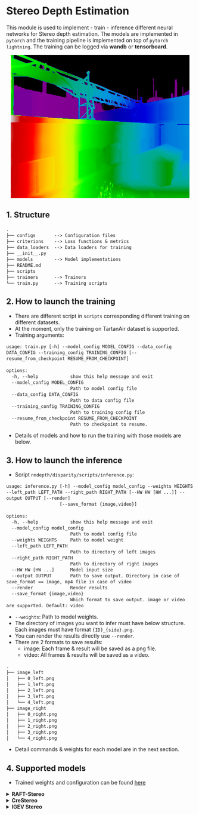# Stereo Depth Estimation
This module is used to implement - train - inference different neural networks for Stereo depth estimation. The models are implemented in `pytorch` and the training pipeline is implemented on top of `pytorch lightning`. The training can be logged via **wandb** or **tensorboard**.

<p align="center">
  <img src="../../images/tartanair_disp.png"/>
</p>

## 1. Structure
```
.
├── configs       --> Configuration files
├── criterions    --> Loss functions & metrics
├── data_loaders  --> Data loaders for training
├── __init__.py
├── models        --> Model implementations
├── README.md
├── scripts
├── trainers      --> Trainers
└── train.py      --> Training scripts
```

## 2. How to launch the training
- There are different script in `scripts` corresponding different training on different datasets.
- At the moment, only the training on TartanAir dataset is supported.
- Training arguments:
```
usage: train.py [-h] --model_config MODEL_CONFIG --data_config DATA_CONFIG --training_config TRAINING_CONFIG [--resume_from_checkpoint RESUME_FROM_CHECKPOINT]

options:
  -h, --help            show this help message and exit
  --model_config MODEL_CONFIG
                        Path to model config file
  --data_config DATA_CONFIG
                        Path to data config file
  --training_config TRAINING_CONFIG
                        Path to training config file
  --resume_from_checkpoint RESUME_FROM_CHECKPOINT
                        Path to checkpoint to resume.
```
- Details of models and how to run the training with those models are below.

## 3. How to launch the inference
- Script `nndepth/disparity/scripts/inference.py`:
```
usage: inference.py [-h] --model_config model_config --weights WEIGHTS --left_path LEFT_PATH --right_path RIGHT_PATH [--HW HW [HW ...]] --output OUTPUT [--render]
                    [--save_format {image,video}]

options:
  -h, --help            show this help message and exit
  --model_config model_config
                        Path to model config file
  --weights WEIGHTS     Path to model weight
  --left_path LEFT_PATH
                        Path to directory of left images
  --right_path RIGHT_PATH
                        Path to directory of right images
  --HW HW [HW ...]      Model input size
  --output OUTPUT       Path to save output. Directory in case of save_format == image, mp4 file in case of video
  --render              Render results
  --save_format {image,video}
                        Which format to save output. image or video are supported. Default: video
```
- `--weights`: Path to model weights.
- The directory of images you want to infer must have below structure. Each images must have format `{ID}_{side}.png`.
- You can render the results directly use `--render`.
- There are 2 formats to save results:
  - image: Each frame & result will be saved as a png file.
  - video: All frames & results will be saved as a video.
```
.
├── image_left
│   ├── 0_left.png
│   ├── 1_left.png
│   ├── 2_left.png
│   ├── 3_left.png
│   └── 4_left.png
├── image_right
│   ├── 0_right.png
│   ├── 1_right.png
│   ├── 2_right.png
│   ├── 3_right.png
│   └── 4_right.png
```
- Detail commands & weights for each model are in the next section.

## 4. Supported models
- Trained weights and configuration can be found [here](https://drive.google.com/drive/folders/1hoOflbJ_75kmucyyN7eTwFT6le44oDuJ)
<details>
  <summary><b> RAFT-Stereo</b></summary>

  ## Architecture
  - Detail at [RAFT-Stereo](https://arxiv.org/pdf/2109.07547.pdf)
  <p align="center">
  <img src="../../images/raftstereo.png"/>
  </p>

- `ResNet50` & `RepViT` are used as backbone.

  ## Training config
  **BaseRAFTStereo.yaml**
  ```yaml
  # BaseRAFTStereo configuration file
  name: BaseRAFTStereo
  # BaseRAFTStereo
  # RAFTStereo
  # Initialize the RAFTStereo model.
  #
  #         Args:
  #             hidden_dim (int): The hidden dimension. Default is 128.
  #             context_dim (int): The context dimension. Default is 128.
  #             corr_levels (int): The number of correlation levels. Default is 4.
  #             corr_radius (int): The correlation radius. Default is 4.
  #             tracing (bool): Whether to enable tracing for ONNX exportation. Default is False.
  #             include_preprocessing (bool): Whether to include preprocessing steps. Default is False.
  #             **kwargs: Additional keyword arguments.
  #
  iters: 12
  fnet_dim: 256
  hidden_dim: 128
  context_dim: 64
  corr_levels: 4
  corr_radius: 4
  tracing: false
  include_preprocessing: false
  weights: null
  strict_load: true
  ```
  **BaseRAFTStereo_Tartanair.yaml**
  ```yaml
  # TartanairDisparityDataLoader configuration file

  name: TartanairDisparityDataLoader
  # TartanairDisparityDataLoader
  #
  #         DataLoader for training disparity on Tartanair dataset
  #
  #         Args:
  #             dataset_dir (str): path to Tartanair dataset
  #             batch_size (int): batch size
  #             num_workers (int): number of workers
  #             HW (Tuple[int, int]): image size
  #             train_envs (List[str]): list of training environments
  #             val_envs (List[str]): list of validation environments
  #
  dataset_dir: /data/tartanair
  HW: [480, 640]
  train_envs:
  - abandonedfactory
  - amusement
  - carwelding
  - endofworld
  - gascola
  - hospital
  - japanesealley
  - neighborhood
  - ocean
  - office
  - office2
  - oldtown
  - seasidetown
  - seasonsforest
  - seasonsforest_winter
  - soulcity
  - westerndesert
  val_envs:
  - abandonedfactory_night

  # BaseDataLoader
  #
  #         Base class for all data loaders
  #
  batch_size: 6
  num_workers: 8

  ```
  **RAFTTrainer.yaml**
  ```yaml
  # RAFTTrainer configuration file

  name: RAFTTrainer
  # RAFTTrainer
  #
  #         Trainer for RAFT Stereo Model
  #
  #         Args:
  #             lr (float): learning rate
  #             max_steps (int): number of steps to train
  #             num_epochs (int): number of epochs to train
  #             weight_decay (float): weight decay
  #             epsilon (float): epsilon for Adam optimizer
  #             gradient_accumulation_steps (int): number of steps to accumulate gradients
  #             val_interval (Union[float, int]): interval to validate
  #             log_interval (int): interval to log
  #
  lr: 0.0001
  num_epochs: 100
  max_steps: 100000
  weight_decay: 0.0001
  epsilon: 1.0e-08
  gradient_accumulation_steps: 2

  # BaseTrainer
  #
  #         Base class for all trainers
  #
  #         Args:
  #             workdir (str): path to save the experiment
  #             project_name (str): name of the project
  #             experiment_name (str): name of the experiment
  #             val_interval (Union[float, int]): interval to validate
  #             log_interval (int): interval to log
  #             num_val_samples (int): number of samples during evaluation.
  #                Useful to limit the number of samples during evaluation. Defaults to -1 (all samples)
  #             save_best_k_cp (int): number of best checkpoints to save
  #
  workdir: /weights
  project_name: raft_stereo
  experiment_name: BaseRaftStereo
  val_interval: 0.25
  log_interval: 50
  num_val_samples: -1
  save_best_k_cp: 3
  ```

  ## Training command
  ```bash
  python nndepth/nndepth/disparity/train.py --model_config nndepth/disparity/configs/models/BaseRAFTStereo.yaml --data_config nndepth/disparity/configs/data/BaseRAFTStereo_Tartanair.yaml --training_config nndepth/disparity/configs/training/RAFTTrainer.yaml
  ```

  ## Inference command
- Download checkpoint trained on TartanAir [here]() (***will be updated soon***)

```bash
python nndepth/disparity/scripts/inference.py --model_config nndepth/disparity/configs/models/BaseRAFTStereo.ymal --weights  PATH_TO_CHECKPOINT --left_path samples/stereo/left/ --right_path samp
les/stereo/right/ --HW 480 640  --output test --save_format image
```

</details>

<details>
  <summary><b> CreStereo</b></summary>

  ## Architecture
  - Detail at [CreStereo](https://arxiv.org/abs/2203.11483)
  <p align="center">
  <img src="../../images/crestereo.png"/>
  </p>

- `ResNet50` is used as backbone.

  ## Training config
  **CREStereoBase.yaml**
  ```yaml
  # CREStereoBase configuration file

  name: CREStereoBase
  # CREStereoBase
  #
  #         Initialize the CREStereoBase model.
  #
  #         Args:
  #             fnet_cls (str): The class name of the feature extraction network. Default is "basic_encoder".
  #             update_cls (str): The class name of the update block. Default is "basic_update_block".
  #             max_disp (int): The maximum disparity value. Default is 192.
  #             num_fnet_channels (int): The number of channels in the feature extraction network. Default is 256.
  #             hidden_dim (int): The hidden dimension size. Default is 128.
  #             context_dim (int): The context dimension size. Default is 128.
  #             search_num (int): The number of search iterations. Default is 9.
  #             mixed_precision (bool): Whether to use mixed precision training. Default is False.
  #             test_mode (bool): Whether to run the model in test mode. Default is False.
  #             tracing (bool): Whether to enable tracing. Default is False.
  #             include_preprocessing (bool): Whether to include preprocessing steps. Default is False.
  #             **kwargs: Additional keyword arguments.
  #
  fnet_cls: basic_encoder
  update_cls: basic_update_block
  iters: 4
  max_disp: 192
  num_fnet_channels: 256
  hidden_dim: 128
  context_dim: 128
  search_num: 9
  mixed_precision: false
  test_mode: false
  tracing: false
  include_preprocessing: false
  weights: null
  strict_load: true

  ```
  **BaseRAFTStereo_Tartanair.yaml**
  ```yaml
  # TartanairDisparityDataLoader configuration file

  name: TartanairDisparityDataLoader
  # TartanairDisparityDataLoader
  #
  #         DataLoader for training disparity on Tartanair dataset
  #
  #         Args:
  #             dataset_dir (str): path to Tartanair dataset
  #             batch_size (int): batch size
  #             num_workers (int): number of workers
  #             HW (Tuple[int, int]): image size
  #             train_envs (List[str]): list of training environments
  #             val_envs (List[str]): list of validation environments
  #
  dataset_dir: /data/tartanair
  HW: [480, 640]
  train_envs:
  - abandonedfactory
  - amusement
  - carwelding
  - endofworld
  - gascola
  - hospital
  - japanesealley
  - neighborhood
  - ocean
  - office
  - office2
  - oldtown
  - seasidetown
  - seasonsforest
  - seasonsforest_winter
  - soulcity
  - westerndesert
  val_envs:
  - abandonedfactory_night

  # BaseDataLoader
  #
  #         Base class for all data loaders
  #
  batch_size: 6
  num_workers: 8

  ```
  **RAFTTrainer.yaml**
  ```yaml
  # RAFTTrainer configuration file

  name: RAFTTrainer
  # RAFTTrainer
  #
  #         Trainer for RAFT Stereo Model
  #
  #         Args:
  #             lr (float): learning rate
  #             max_steps (int): number of steps to train
  #             num_epochs (int): number of epochs to train
  #             weight_decay (float): weight decay
  #             epsilon (float): epsilon for Adam optimizer
  #             gradient_accumulation_steps (int): number of steps to accumulate gradients
  #             val_interval (Union[float, int]): interval to validate
  #             log_interval (int): interval to log
  #
  lr: 0.0001
  num_epochs: 100
  max_steps: 100000
  weight_decay: 0.0001
  epsilon: 1.0e-08
  gradient_accumulation_steps: 2

  # BaseTrainer
  #
  #         Base class for all trainers
  #
  #         Args:
  #             workdir (str): path to save the experiment
  #             project_name (str): name of the project
  #             experiment_name (str): name of the experiment
  #             val_interval (Union[float, int]): interval to validate
  #             log_interval (int): interval to log
  #             num_val_samples (int): number of samples during evaluation.
  #                Useful to limit the number of samples during evaluation. Defaults to -1 (all samples)
  #             save_best_k_cp (int): number of best checkpoints to save
  #
  workdir: /weights
  project_name: raft_stereo
  experiment_name: BaseRaftStereo
  val_interval: 0.25
  log_interval: 50
  num_val_samples: -1
  save_best_k_cp: 3
  ```

  ## Training command
  ```bash
  python nndepth/nndepth/disparity/train.py --model_config nndepth/disparity/configs/models/CREStereoBase.yaml --data_config nndepth/disparity/configs/data/BaseRAFTStereo_Tartanair.yaml --training_config nndepth/disparity/configs/training/RAFTTrainer.yaml
  ```


  ## Inference command
  - Download checkpoint trained on TartanAir [Update soon]()
  ```bash
  python nndepth/disparity/scripts/inference.py --model_config nndepth/disparity/configs/models/CREStereoBase.yaml --weights PATH_TO_CHECKPOINT --left_path samples/stereo/left/ --right_path samples/stereo/right/ --HW 480 640  --output test --save_format image
  ```
</details>

<details>
  <summary><b> IGEV Stereo</b></summary>

  ## Architecture
  - Detail at [IGEV-Stereo](https://arxiv.org/pdf/2303.06615.pdf)
  <p align="center">
  <img src="../../images/igev.png"/>
  </p>

- `MobilenetLarge-V3` is used as backbone.

  ## Training config
  **IGEVStereoMBNet.yaml**
  ```yaml
  # IGEVStereoMBNet configuration file

  name: IGEVStereoMBNet
  # IGEVStereoMBNet
  # IGEVStereoBase
  #
  #         Initialize the IGEVStereoBase model.
  #
  #         Args:
  #             update_cls (str): The class name of the update block to use. Default is "basic_update_block".
  #             cv_groups (int): The number of groups to split the cost volume into. Default is 8.
  #             hidden_dim (int): The hidden dimension of the update block. Default is 128.
  #             context_dim (int): The context dimension of the update block. Default is 128.
  #             corr_levels (int): The number of correlation levels to compute. Default is 4.
  #             corr_radius (int): The radius of the correlation window. Default is 4.
  #             tracing (bool): Whether to enable tracing for ONNX exportation. Default is False.
  #             include_preprocessing (bool): Whether to include preprocessing steps in tracing. Default is False.
  #
  update_cls: basic_update_block
  cv_groups: 8
  iters: 6
  hidden_dim: 64
  context_dim: 64
  corr_levels: 4
  corr_radius: 4
  tracing: false
  include_preprocessing: false
  weights: null
  strict_load: true

  ```
  **BaseRAFTStereo_Tartanair.yaml**
  ```yaml
  # TartanairDisparityDataLoader configuration file

  name: TartanairDisparityDataLoader
  # TartanairDisparityDataLoader
  #
  #         DataLoader for training disparity on Tartanair dataset
  #
  #         Args:
  #             dataset_dir (str): path to Tartanair dataset
  #             batch_size (int): batch size
  #             num_workers (int): number of workers
  #             HW (Tuple[int, int]): image size
  #             train_envs (List[str]): list of training environments
  #             val_envs (List[str]): list of validation environments
  #
  dataset_dir: /data/tartanair
  HW: [480, 640]
  train_envs:
  - abandonedfactory
  - amusement
  - carwelding
  - endofworld
  - gascola
  - hospital
  - japanesealley
  - neighborhood
  - ocean
  - office
  - office2
  - oldtown
  - seasidetown
  - seasonsforest
  - seasonsforest_winter
  - soulcity
  - westerndesert
  val_envs:
  - abandonedfactory_night

  # BaseDataLoader
  #
  #         Base class for all data loaders
  #
  batch_size: 6
  num_workers: 8

  ```
  **RAFTTrainer.yaml**
  ```yaml
  # RAFTTrainer configuration file

  name: RAFTTrainer
  # RAFTTrainer
  #
  #         Trainer for RAFT Stereo Model
  #
  #         Args:
  #             lr (float): learning rate
  #             max_steps (int): number of steps to train
  #             num_epochs (int): number of epochs to train
  #             weight_decay (float): weight decay
  #             epsilon (float): epsilon for Adam optimizer
  #             gradient_accumulation_steps (int): number of steps to accumulate gradients
  #             val_interval (Union[float, int]): interval to validate
  #             log_interval (int): interval to log
  #
  lr: 0.0001
  num_epochs: 100
  max_steps: 100000
  weight_decay: 0.0001
  epsilon: 1.0e-08
  gradient_accumulation_steps: 2

  # BaseTrainer
  #
  #         Base class for all trainers
  #
  #         Args:
  #             workdir (str): path to save the experiment
  #             project_name (str): name of the project
  #             experiment_name (str): name of the experiment
  #             val_interval (Union[float, int]): interval to validate
  #             log_interval (int): interval to log
  #             num_val_samples (int): number of samples during evaluation.
  #                Useful to limit the number of samples during evaluation. Defaults to -1 (all samples)
  #             save_best_k_cp (int): number of best checkpoints to save
  #
  workdir: /weights
  project_name: raft_stereo
  experiment_name: BaseRaftStereo
  val_interval: 0.25
  log_interval: 50
  num_val_samples: -1
  save_best_k_cp: 3
  ```

  ## Training command
  ```bash
  python nndepth/nndepth/disparity/train.py --model_config nndepth/disparity/configs/models/IGEVStereoMBNet.yaml --data_config nndepth/disparity/configs/data/BaseRAFTStereo_Tartanair.yaml --training_config nndepth/disparity/configs/training/RAFTTrainer.yaml
  ```


  ## Inference command
  - Download checkpoint trained on TartanAir [Update soon]()
  ```bash
  python nndepth/disparity/scripts/inference.py --model_config nndepth/disparity/configs/models/IGEVStereoMBNet.yaml --weights PATH_TO_CHECKPOINT --left_path samples/stereo/left/ --right_path samples/stereo/right/ --HW 480 640  --output test --save_format image
  ```

</details>
